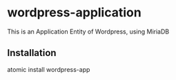 # wordpress-application

This is an Application Entity of Wordpress, using MiriaDB

## Installation

atomic install wordpress-app
